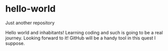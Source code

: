 # hello-world
Just another repository


Hello world and inhabitants!
Learning coding and such is going to be a real journey. Looking forward to it!
GitHub will be a handy tool in this quest I suppose.
